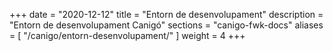 +++
date        = "2020-12-12"
title       = "Entorn de desenvolupament"
description = "Entorn de desenvolupament Canigó"
sections    = "canigo-fwk-docs"
aliases = [
    "/canigo/entorn-desenvolupament/"
]
weight = 4
+++